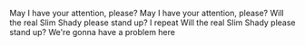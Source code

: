May I have your attention, please?
May I have your attention, please?
Will the real Slim Shady please stand up?
I repeat
Will the real Slim Shady please stand up?
We're gonna have a problem here

